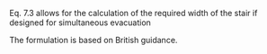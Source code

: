 Eq. 7.3 allows for the calculation of the
required width of the stair if designed for simultaneous
evacuation 

The formulation is based on British guidance.